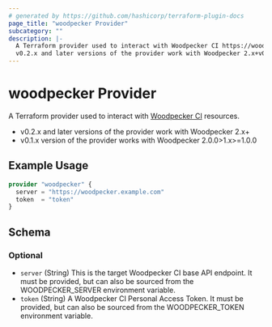 ```yaml
---
# generated by https://github.com/hashicorp/terraform-plugin-docs
page_title: "woodpecker Provider"
subcategory: ""
description: |-
  A Terraform provider used to interact with Woodpecker CI https://woodpecker-ci.org/ resources.
  v0.2.x and later versions of the provider work with Woodpecker 2.x+v0.1.x version of the provider works with Woodpecker 2.0.0>1.x>=1.0.0
---
```


# woodpecker Provider

A Terraform provider used to interact with [Woodpecker CI](https://woodpecker-ci.org/) resources.


- v0.2.x and later versions of the provider work with Woodpecker 2.x+
- v0.1.x version of the provider works with Woodpecker 2.0.0>1.x>=1.0.0

## Example Usage

```terraform
provider "woodpecker" {
  server = "https://woodpecker.example.com"
  token  = "token"
}
```

<!-- schema generated by tfplugindocs -->
## Schema

### Optional

- `server` (String) This is the target Woodpecker CI base API endpoint. It must be provided, but
					can also be sourced from the WOODPECKER_SERVER environment
					variable.
- `token` (String) A Woodpecker CI Personal Access Token. It must be provided, but
					can also be sourced from the WOODPECKER_TOKEN environment
					variable.
